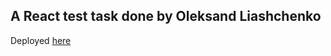 ## A React test task done by Oleksand Liashchenko

Deployed [here](https://oleksandrs-react-test-task.vercel.app/)

<!--
The project is deployed to Vercel [here](https://oleksandrs-next-marketplace.vercel.app)
 -->
